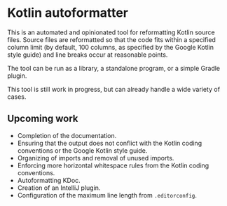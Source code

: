 # Kotlin autoformatter

This is an automated and opinionated tool for reformatting Kotlin source files. Source files are
reformatted so that the code fits within a specified column limit (by default, 100 columns, as
specified by the Google Kotlin style guide) and line breaks occur at reasonable points.

The tool can be run as a library, a standalone program, or a simple Gradle plugin.

This tool is still work in progress, but can already handle a wide variety of cases.

## Upcoming work

 * Completion of the documentation.
 * Ensuring that the output does not conflict with the Kotlin coding conventions or the Google
   Kotlin style guide.
 * Organizing of imports and removal of unused imports.
 * Enforcing more horizontal whitespace rules from the Kotlin coding conventions.
 * Autoformatting KDoc.
 * Creation of an IntelliJ plugin.
 * Configuration of the maximum line length from `.editorconfig`.
